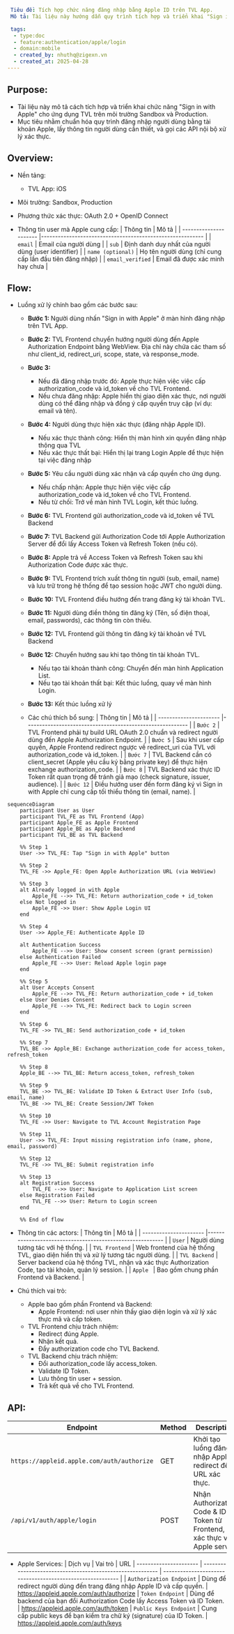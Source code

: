 ```yaml
 Tiêu đề: Tích hợp chức năng đăng nhập bằng Apple ID trên TVL App.
 Mô tả: Tài liệu này hướng dẫn quy trình tích hợp và triển khai "Sign in with Apple" cho ứng dụng TVL, bao gồm các yêu cầu kỹ thuật và các bước xử lý chi tiết trên môi trường Sandbox và Production.

 tags:
  - type:doc
  - feature:authentication/apple/login
  - domain:mobile
  - created_by: nhuthq@zigexn.vn
  - created_at: 2025-04-28
----
```

## Purpose:

- Tài liệu này mô tả cách tích hợp và triển khai chức năng "Sign in with Apple" cho ứng dụng TVL trên môi trường Sandbox và Production.
- Mục tiêu nhằm chuẩn hóa quy trình đăng nhập người dùng bằng tài khoản Apple, lấy thông tin người dùng cần thiết, và gọi các API nội bộ xử lý xác thực.

## Overview:

- Nền tảng:
  - TVL App: iOS
- Môi trường: Sandbox, Production
- Phương thức xác thực: OAuth 2.0 + OpenID Connect

- Thông tin user mà Apple cung cấp:
  | Thông tin | Mô tả |
  | ---------------------- |---------------------------------------------------------- |
  | `email` | Email của người dùng |
  | `sub` | Định danh duy nhất của người dùng (user identifier) |
  | `name (optional)` | Họ tên người dùng (chỉ cung cấp lần đầu tiên đăng nhập) |
  | `email_verified` | Email đã được xác minh hay chưa |

## Flow:

- Luồng xử lý chính bao gồm các bước sau:

  - **Bước 1:** Người dùng nhấn "Sign in with Apple" ở màn hình đăng nhập trên TVL App.

  - **Bước 2:** TVL Frontend chuyển hướng người dùng đến Apple Authorization Endpoint bằng WebView. Địa chỉ này chứa các tham số như client_id, redirect_uri, scope, state, và response_mode.

  - **Bước 3:**

    - Nếu đã đăng nhập trước đó: Apple thực hiện việc việc cấp authorization_code và id_token về cho TVL Frontend.
    - Nếu chưa đăng nhập: Apple hiển thị giao diện xác thực, nơi người dùng có thể đăng nhập và đồng ý cấp quyền truy cập (ví dụ: email và tên).

  - **Bước 4:** Người dùng thực hiện xác thực (đăng nhập Apple ID).

    - Nếu xác thực thành công: Hiển thị màn hình xin quyền đăng nhập thông qua TVL
    - Nếu xác thực thất bại: Hiển thị lại trang Login Apple để thực hiện tại việc đăng nhập

  - **Bước 5:** Yêu cầu người dùng xác nhận và cấp quyền cho ứng dụng.

    - Nếu chấp nhận: Apple thực hiện việc việc cấp authorization_code và id_token về cho TVL Frontend.
    - Nếu từ chối: Trở về màn hình TVL Login, kết thúc luồng.

  - **Bước 6:** TVL Frontend gửi authorization_code và id_token về TVL Backend

  - **Bước 7:** TVL Backend gửi Authorization Code tới Apple Authorization Server để đổi lấy Access Token và Refresh Token (nếu có).

  - **Bước 8:** Apple trả về Access Token và Refresh Token sau khi Authorization Code được xác thực.

  - **Bước 9:** TVL Frontend trích xuất thông tin người (sub, email, name) và lưu trữ trong hệ thống để tạo session hoặc JWT cho người dùng.

  - **Bước 10:** TVL Frontend điều hướng đến trang đăng ký tài khoản TVL.

  - **Bước 11:** Người dùng điền thông tin đăng ký (Tên, số điện thoại, email, passwords), các thông tin còn thiếu.

  - **Bước 12:** TVL Frontend gửi thông tin đăng ký tài khoản về TVL Backend

  - **Bước 12:** Chuyển hướng sau khi tạo thông tin tài khoản TVL.

    - Nếu tạo tài khoản thành công: Chuyển đến màn hình Application List.
    - Nếu tạo tài khoản thất bại: Kết thúc luồng, quay về màn hình Login.

  - **Bước 13:** Kết thúc luồng xử lý

  - Các chú thích bổ sung:
    | Thông tin | Mô tả |
    | ---------------------- |---------------------------------------------------------- |
    | `Bước 2` | TVL Frontend phải tự build URL OAuth 2.0 chuẩn và redirect người dùng đến Apple Authorization Endpoint. |
    | `Bước 5` | Sau khi user cấp quyền, Apple Frontend redirect ngược về redirect_uri của TVL với authorization_code và id_token. |
    | `Bước 7` | TVL Backend cần có client_secret (Apple yêu cầu ký bằng private key) để thực hiện exchange authorization_code. |
    | `Bước 8` | TVL Backend xác thực ID Token rất quan trọng để tránh giả mạo (check signature, issuer, audience). |
    | `Bước 12` | Điều hướng user đến form đăng ký vì Sign in with Apple chỉ cung cấp tối thiểu thông tin (email, name). |

```mermaid
sequenceDiagram
    participant User as User
    participant TVL_FE as TVL Frontend (App)
    participant Apple_FE as Apple Frontend
    participant Apple_BE as Apple Backend
    participant TVL_BE as TVL Backend

    %% Step 1
    User ->> TVL_FE: Tap "Sign in with Apple" button

    %% Step 2
    TVL_FE ->> Apple_FE: Open Apple Authorization URL (via WebView)

    %% Step 3
    alt Already logged in with Apple
        Apple_FE -->> TVL_FE: Return authorization_code + id_token
    else Not logged in
        Apple_FE ->> User: Show Apple Login UI
    end

    %% Step 4
    User ->> Apple_FE: Authenticate Apple ID

    alt Authentication Success
        Apple_FE -->> User: Show consent screen (grant permission)
    else Authentication Failed
        Apple_FE -->> User: Reload Apple login page
    end

    %% Step 5
    alt User Accepts Consent
        Apple_FE -->> TVL_FE: Return authorization_code + id_token
    else User Denies Consent
        Apple_FE -->> TVL_FE: Redirect back to Login screen
    end

    %% Step 6
    TVL_FE ->> TVL_BE: Send authorization_code + id_token

    %% Step 7
    TVL_BE ->> Apple_BE: Exchange authorization_code for access_token, refresh_token

    %% Step 8
    Apple_BE -->> TVL_BE: Return access_token, refresh_token

    %% Step 9
    TVL_BE ->> TVL_BE: Validate ID Token & Extract User Info (sub, email, name)
    TVL_BE ->> TVL_BE: Create Session/JWT Token

    %% Step 10
    TVL_FE ->> User: Navigate to TVL Account Registration Page

    %% Step 11
    User ->> TVL_FE: Input missing registration info (name, phone, email, password)

    %% Step 12
    TVL_FE ->> TVL_BE: Submit registration info

    %% Step 13
    alt Registration Success
        TVL_FE -->> User: Navigate to Application List screen
    else Registration Failed
        TVL_FE -->> User: Return to Login screen
    end

    %% End of flow
```

- Thông tin các actors:
  | Thông tin | Mô tả |
  | ---------------------- |---------------------------------------------------------- |
  | `User` | Người dùng tương tác với hệ thống. |
  | `TVL Frontend` | Web frontend của hệ thống TVL, giao diện hiển thị và xử lý tương tác người dùng. |
  | `TVL Backend` | Server backend của hệ thống TVL, nhận và xác thực Authorization Code, tạo tài khoản, quản lý session. |
  | `Apple ` | Bao gồm chung phần Frontend và Backend. |

- Chú thích vai trò:

  - Apple bao gồm phần Frontend và Backend:
    - Apple Frontend: nơi user nhìn thấy giao diện login và xử lý xác thực mã và cấp token.
  - TVL Frontend chịu trách nhiệm:
    - Redirect đúng Apple.
    - Nhận kết quả.
    - Đẩy authorization code cho TVL Backend.
  - TVL Backend chịu trách nhiệm:
    - Đổi authorization_code lấy access_token.
    - Validate ID Token.
    - Lưu thông tin user + session.
    - Trả kết quả về cho TVL Frontend.

## API:

| Endpoint                                   | Method | Description                                                                |
| ------------------------------------------ | ------ | -------------------------------------------------------------------------- |
| `https://appleid.apple.com/auth/authorize` | GET    | Khởi tạo luồng đăng nhập Apple, redirect đến URL xác thực.                 |
| `/api/v1/auth/apple/login`                 | POST   | Nhận Authorization Code & ID Token từ Frontend, xác thực với Apple server. |

- Apple Services:
  | Dịch vụ | Vai trò | URL
  | ---------------------- | ---------------------------------------------------------- | ---------------------------------------------------------- |
  | `Authorization Endpoint` | Dùng để redirect người dùng đến trang đăng nhập Apple ID và cấp quyền. | https://appleid.apple.com/auth/authorize
  | `Token Endpoint` | Dùng để backend của bạn đổi Authorization Code lấy Access Token và ID Token. | https://appleid.apple.com/auth/token
  | `Public Keys Endpoint` | Cung cấp public keys để bạn kiểm tra chữ ký (signature) của ID Token. | https://appleid.apple.com/auth/keys
